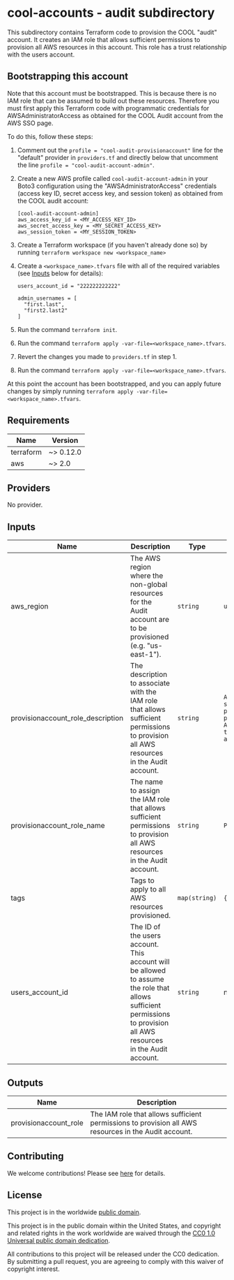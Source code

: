 # cool-accounts - audit subdirectory #

This subdirectory contains Terraform code to provision the COOL
"audit" account.  It creates an IAM role that allows sufficient
permissions to provision all AWS resources in this account.  This role
has a trust relationship with the users account.

## Bootstrapping this account ##

Note that this account must be bootstrapped.  This is because there is
no IAM role that can be assumed to build out these resources.
Therefore you must first apply this Terraform code with programmatic
credentials for AWSAdministratorAccess as obtained for the COOL Audit
account from the AWS SSO page.

To do this, follow these steps:

1. Comment out the `profile = "cool-audit-provisionaccount"` line for
   the "default" provider in `providers.tf` and directly below that
   uncomment the line `profile = "cool-audit-account-admin"`.
1. Create a new AWS profile called `cool-audit-account-admin`
   in your Boto3 configuration using the "AWSAdministratorAccess"
   credentials (access key ID, secret access key, and session token)
   as obtained from the COOL audit account:

   ```console
   [cool-audit-account-admin]
   aws_access_key_id = <MY_ACCESS_KEY_ID>
   aws_secret_access_key = <MY_SECRET_ACCESS_KEY>
   aws_session_token = <MY_SESSION_TOKEN>
   ```

1. Create a Terraform workspace (if you haven't already done so) by running
   `terraform workspace new <workspace_name>`
1. Create a `<workspace_name>.tfvars` file with all of the required
   variables (see [Inputs](#Inputs) below for details):

   ```console
   users_account_id = "222222222222"

   admin_usernames = [
     "first.last",
     "first2.last2"
   ]
   ```

1. Run the command `terraform init`.
1. Run the command `terraform apply
   -var-file=<workspace_name>.tfvars`.
1. Revert the changes you made to `providers.tf` in step 1.
1. Run the command `terraform apply
    -var-file=<workspace_name>.tfvars`.

At this point the account has been bootstrapped, and you can apply
future changes by simply running `terraform apply
-var-file=<workspace_name>.tfvars`.

## Requirements ##

| Name | Version |
|------|---------|
| terraform | ~> 0.12.0 |
| aws | ~> 2.0 |

## Providers ##

No provider.

## Inputs ##

| Name | Description | Type | Default | Required |
|------|-------------|------|---------|:--------:|
| aws_region | The AWS region where the non-global resources for the Audit account are to be provisioned (e.g. "us-east-1"). | `string` | `us-east-1` | no |
| provisionaccount_role_description | The description to associate with the IAM role that allows sufficient permissions to provision all AWS resources in the Audit account. | `string` | `Allows sufficient permissions to provision all AWS resources in the Audit account.` | no |
| provisionaccount_role_name | The name to assign the IAM role that allows sufficient permissions to provision all AWS resources in the Audit account. | `string` | `ProvisionAccount` | no |
| tags | Tags to apply to all AWS resources provisioned. | `map(string)` | `{}` | no |
| users_account_id | The ID of the users account.  This account will be allowed to assume the role that allows sufficient permissions to provision all AWS resources in the Audit account. | `string` | n/a | yes |

## Outputs ##

| Name | Description |
|------|-------------|
| provisionaccount_role | The IAM role that allows sufficient permissions to provision all AWS resources in the Audit account. |

## Contributing ##

We welcome contributions!  Please see [here](CONTRIBUTING.md) for
details.

## License ##

This project is in the worldwide [public domain](LICENSE).

This project is in the public domain within the United States, and
copyright and related rights in the work worldwide are waived through
the [CC0 1.0 Universal public domain
dedication](https://creativecommons.org/publicdomain/zero/1.0/).

All contributions to this project will be released under the CC0
dedication. By submitting a pull request, you are agreeing to comply
with this waiver of copyright interest.
